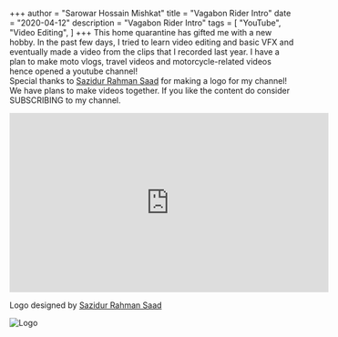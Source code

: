 +++
author = "Sarowar Hossain Mishkat"
title = "Vagabon Rider Intro"
date = "2020-04-12"
description = "Vagabon Rider Intro"
tags = [
    "YouTube",
    "Video Editing",
]
+++
This home quarantine has gifted me with a new hobby. In the past few days, I tried to learn video editing and basic VFX and eventually made a video from the clips that I recorded last year. I have a plan to make moto vlogs, travel videos and motorcycle-related videos hence opened a youtube channel!</br>
Special thanks to [Sazidur Rahman Saad](https://www.facebook.com/sazidsaad "Sazidur Rahman Saad") for making a logo for my channel! We have plans to make videos together. 
If you like the content do consider SUBSCRIBING to my channel.

<iframe width="560" height="315" src="https://www.youtube.com/embed/UJWXf2uFXr8" title="YouTube video player" frameborder="0" allow="accelerometer; autoplay; clipboard-write; encrypted-media; gyroscope; picture-in-picture" allowfullscreen></iframe>

Logo designed by [Sazidur Rahman Saad](https://www.facebook.com/sazidsaad "Sazidur Rahman Saad")</be>

![Logo](/images/VagabonRider/Vagabond-logo.jpg "Logo")